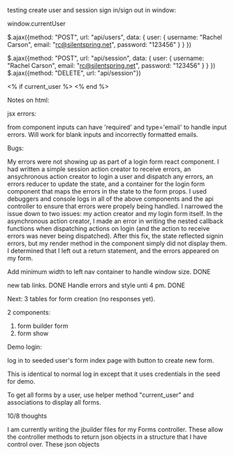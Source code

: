 testing create user and session sign in/sign out in window:

window.currentUser

$.ajax({method: "POST", url: "api/users", data: { user: { username: "Rachel Carson", email: "rc@silentspring.net", password: "123456" } } })

$.ajax({method: "POST", url: "api/session", data: { user: { username: "Rachel Carson", email: "rc@silentspring.net", password: "123456" } } })
$.ajax({method: "DELETE", url: "api/session"})


<% if current_user %>
      <script>
        window.currentUser = {
          "id": "<%= current_user.id %>",
          "username": "<%= current_user.username %>",
          "email": "<%= current_user.email %>"
        };
      </script>
<% end %>

Notes on html:

jsx errors:

from component inputs can have 'required' and type='email' to handle input errors.  Will work for blank inputs and incorrectly formatted emails.

Bugs:

My errors were not showing up as part of a login form react component. I had 
written a simple session action creator to receive errors, an ansychronous 
action creator to login a user and dispatch any errors, an errors reducer to 
update the state, and a container for the login form component that maps the 
errors in the state to the form props.  I used debuggers and console logs in all
of the above components and the api controller to ensure that errors were 
propely being handled.  I narrowed the issue down to two issues: my action creator and my login form itself. In the asynchronous action creator, I made an error in 
writing the nested callback functions when dispatching actions on login (and the action to receive errors was never being dispatched). After this fix, the 
state reflected signin errors, but my render method in the component simply
did not display them. I determined that I left out a return statement, and the 
errors appeared on my form.

Add minimum width to left nav container to handle window size. DONE

new tab links. DONE  Handle errors and style unti 4 pm. DONE

Next: 3 tables for form creation (no responses yet).

2 components:

1. form builder form
2. form show

Demo login:

log in to seeded user's form index page with button to create new form.

This is identical to normal log in except that it uses credentials in the seed for demo.

To get all forms by a user, use helper method "current_user" and associations to display all forms.


10/8 thoughts

I am currently writing the jbuilder files for my Forms controller. These allow the controller methods to return json objects in a structure that I have control over. These json objects





